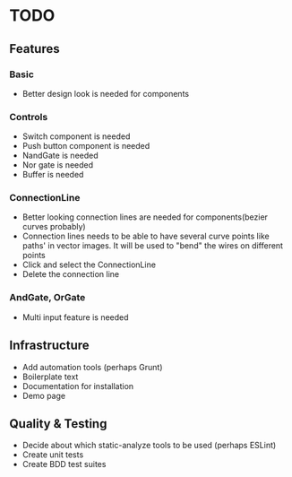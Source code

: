 # TODO

## Features
### Basic
* Better design look is needed for components
### Controls
* Switch component is needed
* Push button component is needed
* NandGate is needed
* Nor gate is needed
* Buffer is needed

### ConnectionLine
* Better looking connection lines are needed for components(bezier curves probably)
* Connection lines needs to be able to have several curve points like paths' in vector images. It will be used to "bend" the wires on different points
* Click and select the ConnectionLine
* Delete the connection line
### AndGate, OrGate
* Multi input feature is needed

## Infrastructure
* Add automation tools (perhaps Grunt)
* Boilerplate text
* Documentation for installation
* Demo page

## Quality & Testing
* Decide about which static-analyze tools to be used (perhaps ESLint)
* Create unit tests
* Create BDD test suites
